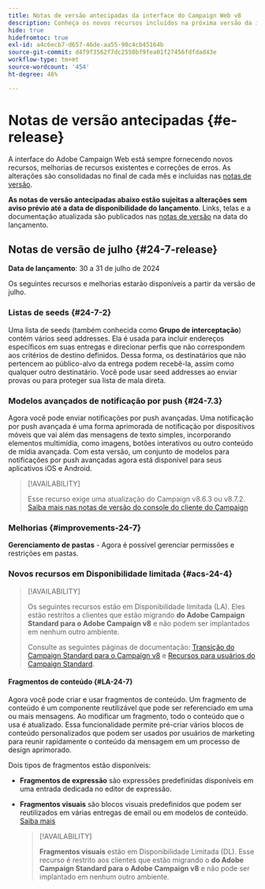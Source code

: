 ```yaml
---
title: Notas de versão antecipadas da interface do Campaign Web v8
description: Conheça os novos recursos incluídos na próxima versão da interface do Campaign Web
hide: true
hidefromtoc: true
exl-id: a4c6ecb7-d657-46de-aa55-90c4cb45164b
source-git-commit: d4f9f3562f7dc2550bf9fea01f27456fdfdad43e
workflow-type: tm+mt
source-wordcount: '454'
ht-degree: 46%

---
```


# Notas de versão antecipadas {#e-release}

A interface do Adobe Campaign Web está sempre fornecendo novos recursos, melhorias de recursos existentes e correções de erros. As alterações são consolidadas no final de cada mês e incluídas nas [notas de versão](release-notes.md).

**As notas de versão antecipadas abaixo estão sujeitas a alterações sem aviso prévio até a data de disponibilidade do lançamento**. Links, telas e a documentação atualizada são publicados nas [notas de versão](release-notes.md) na data do lançamento.

## Notas de versão de julho {#24-7-release}

**Data de lançamento**: 30 a 31 de julho de 2024

Os seguintes recursos e melhorias estarão disponíveis a partir da versão de julho.

### Listas de seeds {#24-7-2}

Uma lista de seeds (também conhecida como **Grupo de interceptação**) contém vários seed addresses. Ela é usada para incluir endereços específicos em suas entregas e direcionar perfis que não correspondem aos critérios de destino definidos. Dessa forma, os destinatários que não pertencem ao público-alvo da entrega podem recebê-la, assim como qualquer outro destinatário. Você pode usar seed addresses ao enviar provas ou para proteger sua lista de mala direta.

### Modelos avançados de notificação por push {#24-7.3}

Agora você pode enviar notificações por push avançadas. Uma notificação por push avançada é uma forma aprimorada de notificação por dispositivos móveis que vai além das mensagens de texto simples, incorporando elementos multimídia, como imagens, botões interativos ou outro conteúdo de mídia avançada. Com esta versão, um conjunto de modelos para notificações por push avançadas agora está disponível para seus aplicativos iOS e Android.

>[!AVAILABILITY]
>
>Esse recurso exige uma atualização do Campaign v8.6.3 ou v8.7.2. [Saiba mais nas notas de versão do console do cliente do Campaign](https://experienceleague.adobe.com/en/docs/campaign/campaign-v8/releases/release-notes)


### Melhorias {#improvements-24-7}

**Gerenciamento de pastas** - Agora é possível gerenciar permissões e restrições em pastas.

### Novos recursos em Disponibilidade limitada {#acs-24-4}

>[!AVAILABILITY]
>
>Os seguintes recursos estão em Disponibilidade limitada (LA). Eles estão restritos a clientes que estão migrando **do Adobe Campaign Standard para o Adobe Campaign v8** e não podem ser implantados em nenhum outro ambiente.
>
>Consulte as seguintes páginas de documentação: [Transição do Campaign Standard para o Campaign v8](../rn/acs-migration.md) e [Recursos para usuários do Campaign Standard](https://experienceleague.adobe.com/docs/experience-cloud/campaign/campaign-standard-migration-home.html?lang=pt-BR).

#### Fragmentos de conteúdo {#LA-24-7}

Agora você pode criar e usar fragmentos de conteúdo. Um fragmento de conteúdo é um componente reutilizável que pode ser referenciado em uma ou mais mensagens. Ao modificar um fragmento, todo o conteúdo que o usa é atualizado. Essa funcionalidade permite pré-criar vários blocos de conteúdo personalizados que podem ser usados por usuários de marketing para reunir rapidamente o conteúdo da mensagem em um processo de design aprimorado.

Dois tipos de fragmentos estão disponíveis:

* **Fragmentos de expressão** são expressões predefinidas disponíveis em uma entrada dedicada no editor de expressão.
* **Fragmentos visuais** são blocos visuais predefinidos que podem ser reutilizados em várias entregas de email ou em modelos de conteúdo. [Saiba mais](../email/fragments.md)

  >[!AVAILABILITY]
  >
  >**Fragmentos visuais** estão em Disponibilidade Limitada (DL). Esse recurso é restrito aos clientes que estão migrando o **do Adobe Campaign Standard para o Adobe Campaign v8** e não pode ser implantado em nenhum outro ambiente.
